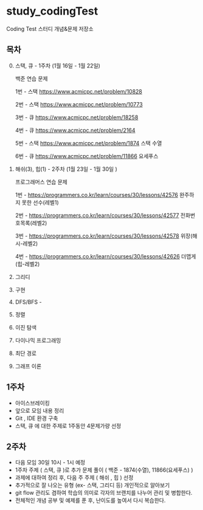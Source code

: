 # study_codingTest
Coding Test 스터디 개념&amp;문제 저장소

## 목차
  0. 스택, 큐 - 1주차 (1월 16일 - 1월 22일)
     
     백준 연습 문제

     1번 - 스택 https://www.acmicpc.net/problem/10828
          
     2번 - 스택 https://www.acmicpc.net/problem/10773
          
     3번 - 큐 https://www.acmicpc.net/problem/18258
          
     4번 - 큐 https://www.acmicpc.net/problem/2164

     5번 - 스택 https://www.acmicpc.net/problem/1874 스택 수열

     6번 - 큐 https://www.acmicpc.net/problem/11866 요세푸스
     

  1. 해쉬(3), 힙(1) - 2주차 (1월 23일 - 1월 30일 ) 
     
     프로그래머스 연습 문제
     
     1번 - https://programmers.co.kr/learn/courses/30/lessons/42576 완주하지 못한 선수(레벨1)
          
     2번 - https://programmers.co.kr/learn/courses/30/lessons/42577 전화번호목록(레벨2)
          
     3번 - https://programmers.co.kr/learn/courses/30/lessons/42578 위장(해시-레벨2)
          
     4번 - https://programmers.co.kr/learn/courses/30/lessons/42626 더맵게(힙-레벨2)


       
2. 그리디 
  3. 구현  
  4. DFS/BFS - 
  5. 정렬
  6. 이진 탐색
  7. 다이나믹 프로그래밍
  8. 최단 경로
  9. 그래프 이론

## 1주차 
  - 아이스브레이킹 
  - 앞으로 모임 내용 정리
  - Git , IDE 환경 구축
  - 스택, 큐 에 대한 주제로 1주동안 4문제가량 선정

## 2주차 
  - 다음 모임 30일 10시 - 1시 예정
  - 1주차 주제 ( 스택, 큐 )로 추가 문제 풀이 ( 백준 - 1874(수열), 11866(요세푸스) )
  - 과제에 대하여 정리 후, 다음 주 주제 ( 해쉬 , 힙 ) 선정
  - 추가적으로 잘 나오는 유형 (ex- 스택, 그리디 등) 개인적으로 알아보기
  - git flow 관리도 겸하여 학습의 의미로 각자의 브랜치를 나누어 관리 및 병합한다.
  - 전체적인 개념 공부 및 예제를 푼 후, 난이도를 높여서 다시 복습한다.


